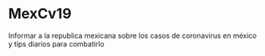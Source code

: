 # MexCv19
Informar a la republica mexicana sobre los casos de coronavirus en méxico y tips diarios para combatirlo
